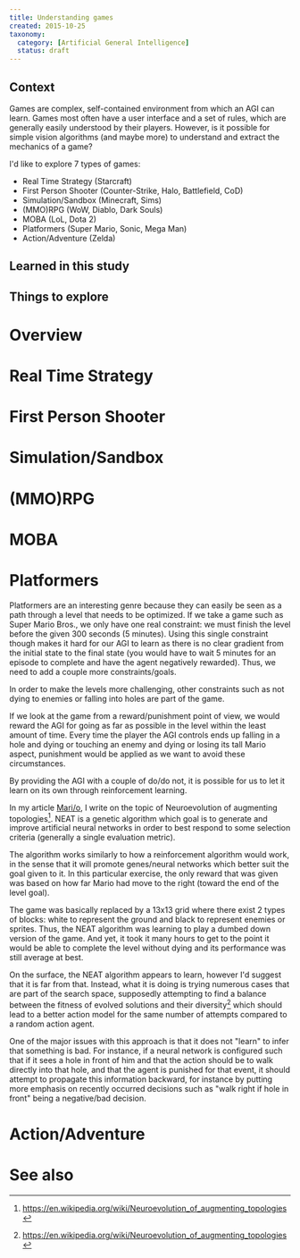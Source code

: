 ```yaml
---
title: Understanding games
created: 2015-10-25
taxonomy:
  category: [Artificial General Intelligence]
  status: draft
---
```


## Context
Games are complex, self-contained environment from which an AGI can learn. Games most often have a user interface and a set of rules, which are generally easily understood by their players. However, is it possible for simple vision algorithms (and maybe more) to understand and extract the mechanics of a game?

I'd like to explore 7 types of games:
* Real Time Strategy (Starcraft)
* First Person Shooter (Counter-Strike, Halo, Battlefield, CoD)
* Simulation/Sandbox (Minecraft, Sims)
* (MMO)RPG (WoW, Diablo, Dark Souls)
* MOBA (LoL, Dota 2)
* Platformers (Super Mario, Sonic, Mega Man)
* Action/Adventure (Zelda)

## Learned in this study

## Things to explore

# Overview

# Real Time Strategy
<tbc></tbc>

# First Person Shooter
<tbc></tbc>

# Simulation/Sandbox
<tbc></tbc>

# (MMO)RPG
<tbc></tbc>

# MOBA
<tbc></tbc>

# Platformers
Platformers are an interesting genre because they can easily be seen as a path through a level that needs to be optimized. If we take a game such as Super Mario Bros., we only have one real constraint: we must finish the level before the given 300 seconds (5 minutes). Using this single constraint though makes it hard for our AGI to learn as there is no clear gradient from the initial state to the final state (you would have to wait 5 minutes for an episode to complete and have the agent negatively rewarded). Thus, we need to add a couple more constraints/goals.

In order to make the levels more challenging, other constraints such as not dying to enemies or falling into holes are part of the game.

If we look at the game from a reward/punishment point of view, we would reward the AGI for going as far as possible in the level within the least amount of time. Every time the player the AGI controls ends up falling in a hole and dying or touching an enemy and dying or losing its tall Mario aspect, punishment would be applied as we want to avoid these circumstances.

By providing the AGI with a couple of do/do not, it is possible for us to let it learn on its own through reinforcement learning.

In my article [Mari/o](../mario), I write on the topic of Neuroevolution of augmenting topologies[^1]. NEAT is a genetic algorithm which goal is to generate and improve artificial neural networks in order to best respond to some selection criteria (generally a single evaluation metric).

The algorithm works similarly to how a reinforcement algorithm would work, in the sense that it will promote genes/neural networks which better suit the goal given to it. In this particular exercise, the only reward that was given was based on how far Mario had move to the right (toward the end of the level goal).

The game was basically replaced by a 13x13 grid where there exist 2 types of blocks: white to represent the ground and black to represent enemies or sprites. Thus, the NEAT algorithm was learning to play a dumbed down version of the game. And yet, it took it many hours to get to the point it would be able to complete the level without dying and its performance was still average at best.

On the surface, the NEAT algorithm appears to learn, however I'd suggest that it is far from that. Instead, what it is doing is trying numerous cases that are part of the search space, supposedly attempting to find a balance between the fitness of evolved solutions and their diversity[^1] which should lead to a better action model for the same number of attempts compared to a random action agent.

One of the major issues with this approach is that it does not "learn" to infer that something is bad. For instance, if a neural network is configured such that if it sees a hole in front of him and that the action should be to walk directly into that hole, and that the agent is punished for that event, it should attempt to propagate this information backward, for instance by putting more emphasis on recently occurred decisions such as "walk right if hole in front" being a negative/bad decision.

# Action/Adventure
<tbc></tbc>

# See also
[^1]: https://en.wikipedia.org/wiki/Neuroevolution_of_augmenting_topologies
